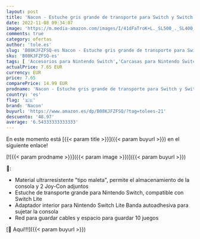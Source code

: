 ```yaml
---
layout: post
title: 'Nacon - Estuche gris grande de transporte para Switch y Switch Lite  Nintendo Switch '
date: 2022-11-08 09:34:07
image: 'https://m.media-amazon.com/images/I/41dFaTroK+L._SL500_._SL400_.jpg'
comments: true
category: ofertas
author: 'tole.es'
slug: 'B08KJFZFSQ-es Nacon - Estuche gris grande de transporte para Switch y...'
sku: 'B08KJFZFSQ-es'
tags: [ 'Accesorios para Nintendo Switch','Carcasas para Nintendo Switch','Carcasas, protectores y pegatinas para Nintendo Switch','Electrónica','Hardware y juegos para Nintendo Switch','Videojuegos','nacon','nintendo','🇪🇸', ]
actualPrice: 7.65 EUR
currency: EUR
price: 7.65
comparePrice: 14.99 EUR
prodname: 'Nacon - Estuche gris grande de transporte para Switch y Switch Lite  Nintendo Switch '
country: 'es'
flag: '🇪🇸'
brand: 'Nacon'
buyurl: 'https://www.amazon.es/dp/B08KJFZFSQ/?tag=tolees-21'
descuento: '48.97'
average: '6.54333333333333'
---
```


En este momento está [{{< param title >}}]({{< param buyurl >}}) en el siguiente enlace!

[![{{< param prodname >}}]({{< param image >}})]({{< param buyurl >}})

🔎:

- Material ultrarresistente "tipo maleta", permite el almacenamiento de la consola y 2 Joy-Con adjuntos
- Estuche de transporte grande para Nintendo Switch, compatible con Switch Lite
- Adaptador interior para Nintendo Switch Lite Banda autoadhesiva para sujetar la consola
- Red para guardar cables y espacio para guardar 10 juegos

[🛒 Aquí!!!]({{< param buyurl >}})
